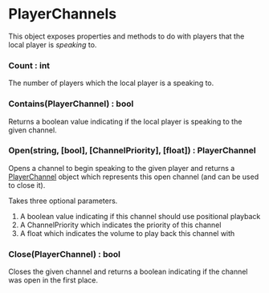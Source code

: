 # PlayerChannels

This object exposes properties and methods to do with players that the local player is *speaking* to.

### Count : int

The number of players which the local player is a speaking to.

### Contains(PlayerChannel) : bool

Returns a boolean value indicating if the local player is speaking to the given channel.

### Open(string, [bool], [ChannelPriority], [float]) : PlayerChannel

Opens a channel to begin speaking to the given player and returns a [PlayerChannel](../Other/PlayerChannel.md) object which represents this open channel (and can be used to close it).

Takes three optional parameters.
1. A boolean value indicating if this channel should use positional playback
2. A ChannelPriority which indicates the priority of this channel
3. A float which indicates the volume to play back this channel with

### Close(PlayerChannel) : bool

Closes the given channel and returns a boolean indicating if the channel was open in the first place.